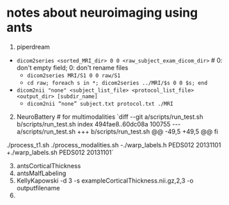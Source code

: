 # notes about neuroimaging using ants

1. piperdream
  + `dicom2series <sorted_MRI_dir> 0 0 <raw_subject_exam_dicom_dir>` # 0: don't empty field; 0: don't rename files
    + `dicom2series MRI/S1 0 0 raw/S1`
    + `cd raw; foreach s in *; dicom2series ../MRI/$s 0 0 $s; end`
  + `dicom2nii "none" <subject_list_file> <protocol_list_file> <output_dir> [subdir_name]`
    + `dicom2nii “none” subject.txt protocol.txt ./MRI`
2. NeuroBattery # for multimodalities
`diff --git a/scripts/run_test.sh b/scripts/run_test.sh
index 494fae8..60dc08a 100755
--- a/scripts/run_test.sh
+++ b/scripts/run_test.sh
@@ -49,5 +49,5 @@ fi
 
 ./process_t1.sh
 ./process_modalities.sh
-./warp_labels.h PEDS012 20131101
+./warp_labels.sh PEDS012 20131101`

3. antsCorticalThickness
4. antsMalfLabeling
5. KellyKapowski -d 3 -s exampleCorticalThickness.nii.gz,2,3 -o outputfilename
6. 
